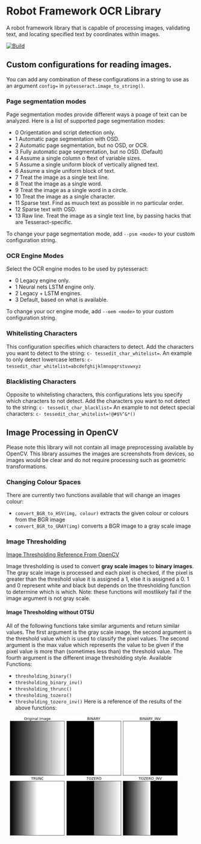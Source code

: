 # Robot Framework OCR Library
A robot framework library that is capable of processing images, validating text, and locating specified text by coordinates within images.

[![Build](https://github.com/bendurston/robotframework-ocrlibrary/actions/workflows/build.yml/badge.svg)](https://github.com/bendurston/robotframework-ocrlibrary/actions/workflows/build.yml)

## Custom configurations for reading images.
You can add any combination of these configurations in a string to use as an argument `config=` in `pytesseract.image_to_string()`.

### Page segmentation modes
Page segmentation modes provide different ways a poage of text can be analyzed. Here is a list of supported page segmentation modes:
+ 0     Origentation and script detection only.
+ 1     Automatic page segmentation with OSD.
+ 2     Automatic page segmentation, but no OSD, or OCR.
+ 3     Fully automatic page segmentation, but no OSD. (Default)
+ 4     Assume a single column o ftext of variable sizes.
+ 5     Assume a single uniform block of vertically aligned text.
+ 6     Assume a single uniform block of text.
+ 7     Treat the image as a single text line.
+ 8     Treat the image as a single word.
+ 9     Treat the image as a single word in a circle.
+ 10    Treat the image as a single character.
+ 11    Sparse text. Find as muuch text as possible in no particular order.
+ 12    Sparse text with OSD.
+ 13    Raw line. Treat the image as a single text line, by passing hacks that are Tesseract-specific.

To change your page segmentation mode, add `--psm <mode>` to your custom configuration string. 

### OCR Engine Modes
Select the OCR engine modes to be used by pytesseract:
+ 0    Legacy engine only.
+ 1    Neural nets LSTM engine only.
+ 2    Legacy + LSTM engines.
+ 3    Default, based on what is available.

To change your ocr engine mode, add `--oem <mode>` to your custom configuration string.

### Whitelisting Characters
This configuration specifies which characters to detect.
Add the characters you want to detect to the string: `c- tessedit_char_whitelist=`.
An example to only detect lowercase letters: `c- tessedit_char_whitelist=abcdefghijklmnopqrstuvwxyz`

### Blacklisting Characters
Opposite to whitelisting characters, this configurations lets you specify which characters to not detect.
Add the characters you want to not detect to the string: `c- tessedit_char_blacklist=`
An example to not detect special characters: `c- tessedit_char_whitelist=!@#$%^&*()`

## Image Processing in OpenCV
Please note this library will not contain all image preprocessing available by OpenCV. 
This library assumes the images are screenshots from devices, so images would be clear and do not require 
processing such as geometric transformations.

### Changing Colour Spaces
There are currently two functions available that will change an images colour: 
+ `convert_BGR_to_HSV(img, colour)` extracts the given colour or colours from the BGR image
+ `convert_BGR_to_GRAY(img)` converts a BGR image to a gray scale image

### Image Thresholding
[Image Thresholding Reference From OpenCV](https://opencv-python-tutroals.readthedocs.io/en/latest/py_tutorials/py_imgproc/py_thresholding/py_thresholding.html#thresholding)

Image thresholding is used to convert **gray scale images** to **binary images**. The gray scale image is processed
and each pixel is checked, if the pixel is greater than the threshold value it is assigned a 1, else it is assigned a 0.
1 and 0 represent white and black but depends on the thresholding function to determine which is which. 
Note: these functions will mostlikely fail if the image argument is not gray scale.

#### Image Thresholding without OTSU
All of the following functions take similar arguments and return similar values.
The first argument is the gray scale image, the second argument is the threshold value which is used to classify the pixel values.
The second argument is the max value which represents the value to be given if the pixel value is more than (sometimes less than) the
threshold value. The fourth argument is the different image thresholding style.
Available Functions:
+ `thresholding_binary()`
+ `thresholding_binary_inv()`
+ `thresholding_thrunc()`
+ `thresholding_tozero()`
+ `thresholding_tozero_inv()`
Here is a reference of the results of the above functions:

![alt text](https://github.com/bendurston/robotframework-ocrlibrary/blob/main/docs/images/image_thresholding_without_otsu.png)

